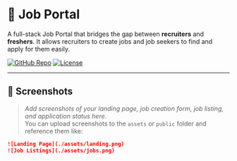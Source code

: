 # 💼 Job Portal

A full-stack Job Portal that bridges the gap between **recruiters** and **freshers**. It allows recruiters to create jobs and job seekers to find and apply for them easily.

[![GitHub Repo](https://img.shields.io/badge/GitHub-Balraj1802-blue?logo=github)](https://github.com/balraj1802/Job-Portal)
[![License](https://img.shields.io/badge/License-MIT-green.svg)](LICENSE)

---

## 📸 Screenshots

> _Add screenshots of your landing page, job creation form, job listing, and application status here._  
> You can upload screenshots to the `assets` or `public` folder and reference them like:

```md
![Landing Page](./assets/landing.png)
![Job Listings](./assets/jobs.png)
